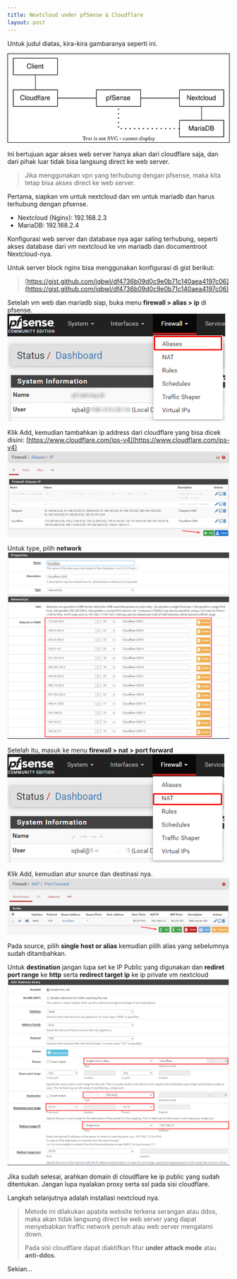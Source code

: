 ```yaml
---
title: Nextcloud under pfSense & Cloudflare
layout: post
---
```


Untuk judul diatas, kira-kira gambaranya seperti ini.

![NextCloud + pfSense + Cloudflare](svg/nextcloud/nextcloud.svg)

Ini bertujuan agar akses web server hanya akan dari cloudflare saja, dan dari pihak luar tidak bisa langsung direct ke web server.

> Jika menggunakan vpn yang terhubung dengan pfsense, maka kita tetap bisa akses direct ke web server.

Pertama, siapkan vm untuk nextcloud dan vm untuk mariadb dan harus terhubung dengan pfsense.

- Nextcloud (Nginx): 192.168.2.3
- MariaDB: 192.168.2.4

Konfigurasi web server dan database nya agar saling terhubung, seperti akses database dari vm nextcloud ke vm mariadb dan documentroot Nextcloud-nya.

Untuk server block nginx bisa menggunakan konfigurasi di gist berikut:
> [https://gist.github.com/iqbwl/df4736b09d0c9e0b71c140aea4197c06](https://gist.github.com/iqbwl/df4736b09d0c9e0b71c140aea4197c06)

Setelah vm web dan mariadb siap, buka menu **firewall > alias > ip** di pfsense.
![Alias](img/nextcloud/Screenshot_1.png)

Klik Add, kemudian tambahkan ip address dari cloudflare yang bisa dicek disini: [https://www.cloudflare.com/ips-v4](https://www.cloudflare.com/ips-v4)
![IP](img/nextcloud/Screenshot_3.png)

Untuk type, pilih **network**
![Add Network](img/nextcloud/Screenshot_4.png)

Setelah itu, masuk ke menu **firewall > nat > port forward**
![Nat](img/nextcloud/Screenshot_2.png)

Klik Add, kemudian atur source dan destinasi nya.
![Port Forward](img/nextcloud/Screenshot_5.png)

Pada source, pilih **single host or alias** kemudian pilih alias yang sebelumnya sudah ditambahkan.

Untuk **destination** jangan lupa set ke IP Public yang digunakan dan **rediret port range** ke **http** serta **redirect target ip** ke ip private vm nextcloud
![Config](img/nextcloud/Screenshot_6.png)

Jika sudah selesai, arahkan domain di cloudflare ke ip public yang sudah ditentukan. Jangan lupa nyalakan proxy serta ssl pada sisi cloudflare.

Langkah selanjutnya adalah installasi nextcloud nya.

> Metode ini dilakukan apabila website terkena serangan atau ddos, maka akan tidak langsung direct ke web server yang dapat menyebabkan traffic network penuh atau web server mengalami down.
>
> Pada sisi cloudflare dapat diaktifkan fitur **under attack mode** atau **anti-ddos**.

Sekian...